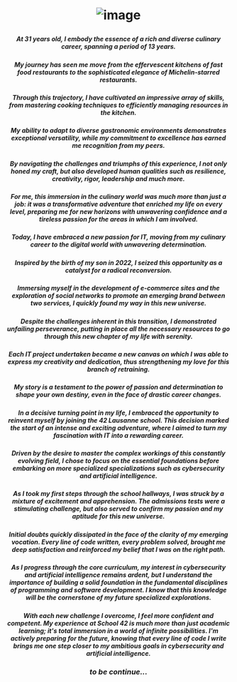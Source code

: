 # <p align="center"> ![image](https://github.com/ChrstphrChevalier/ChrstphrChevalier/assets/146819291/076f0bc4-88ca-4e20-8221-e82bc3f7f594) </p>

##### <p align="center"> *At 31 years old, I embody the essence of a rich and diverse culinary career, spanning a period of 13 years.* </p>

##### <p align="center"> *My journey has seen me move from the effervescent kitchens of fast food restaurants to the sophisticated elegance of Michelin-starred restaurants.* </p>

##### <p align="center"> *Through this trajectory, I have cultivated an impressive array of skills, from mastering cooking techniques to efficiently managing resources in the kitchen.* </p>

##### <p align="center"> *My ability to adapt to diverse gastronomic environments demonstrates exceptional versatility, while my commitment to excellence has earned me recognition from my peers.* </p>

##### <p align="center"> *By navigating the challenges and triumphs of this experience, I not only honed my craft, but also developed human qualities such as resilience, creativity, rigor, leadership and much more.* </p>

##### <p align="center"> *For me, this immersion in the culinary world was much more than just a job: it was a transformative adventure that enriched my life on every level, preparing me for new horizons with unwavering confidence and a tireless passion for the areas in which I am involved.* </p>

##### <p align="center"> *Today, I have embraced a new passion for IT, moving from my culinary career to the digital world with unwavering determination.* </p>

##### <p align="center"> *Inspired by the birth of my son in 2022, I seized this opportunity as a catalyst for a radical reconversion.* </p>

##### <p align="center"> *Immersing myself in the development of e-commerce sites and the exploration of social networks to promote an emerging brand between two services, I quickly found my way in this new universe.* </p>

##### <p align="center"> *Despite the challenges inherent in this transition, I demonstrated unfailing perseverance, putting in place all the necessary resources to go through this new chapter of my life with serenity.* </p>

##### <p align="center"> *Each IT project undertaken became a new canvas on which I was able to express my creativity and dedication, thus strengthening my love for this branch of retraining.* </p>

##### <p align="center"> *My story is a testament to the power of passion and determination to shape your own destiny, even in the face of drastic career changes.* </p>

##### <p align="center"> *In a decisive turning point in my life, I embraced the opportunity to reinvent myself by joining the 42 Lausanne school. This decision marked the start of an intense and exciting adventure, where I aimed to turn my fascination with IT into a rewarding career.* </p>

##### <p align="center"> *Driven by the desire to master the complex workings of this constantly evolving field, I chose to focus on the essential foundations before embarking on more specialized specializations such as cybersecurity and artificial intelligence.* </p>

##### <p align="center"> *As I took my first steps through the school hallways, I was struck by a mixture of excitement and apprehension. The admissions tests were a stimulating challenge, but also served to confirm my passion and my aptitude for this new universe.* </p> 

##### <p align="center"> *Initial doubts quickly dissipated in the face of the clarity of my emerging vocation. Every line of code written, every problem solved, brought me deep satisfaction and reinforced my belief that I was on the right path.* </p>

##### <p align="center"> *As I progress through the core curriculum, my interest in cybersecurity and artificial intelligence remains ardent, but I understand the importance of building a solid foundation in the fundamental disciplines of programming and software development. I know that this knowledge will be the cornerstone of my future specialized explorations.* </p>

##### <p align="center"> *With each new challenge I overcome, I feel more confident and competent. My experience at School 42 is much more than just academic learning; it's total immersion in a world of infinite possibilities. I'm actively preparing for the future, knowing that every line of code I write brings me one step closer to my ambitious goals in cybersecurity and artificial intelligence.* </p>

### <p align="center"> *to be continue...* </p>
